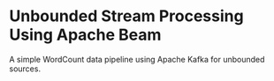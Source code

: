 # Unbounded Stream Processing Using Apache Beam
A simple WordCount data pipeline using Apache Kafka for unbounded sources.

